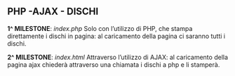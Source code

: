 ## PHP -AJAX - DISCHI

**1^ MILESTONE**: *index.php*
Solo con l’utilizzo di PHP, che stampa direttamente i dischi in pagina: al caricamento della pagina ci saranno tutti i dischi.

**2^ MILESTONE**: *index.html*
Attraverso l’utilizzo di AJAX: al caricamento della pagina ajax chiederà attraverso una chiamata i dischi a php e li stamperà.
